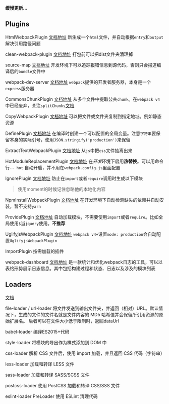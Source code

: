 
**缓慢更新...**

## Plugins

HtmlWebpackPlugin   [文档地址](https://webpack.docschina.org/plugins/html-webpack-plugin)
新生成一个`html`文件，并自动根据`entry`和`output`解决引用路径问题

clean-webpack-plugin   [文档地址](https://www.npmjs.com/package/clean-webpack-plugin)
打包前可以把dist文件夹清理掉

source-map     [文档地址](https://webpack.docschina.org/configuration/devtool)
开发环境下可以追踪报错信息到源代码，否则只会报道编译后的`bundle`文件中

webpack-dev-server         [文档地址](https://webpack.docschina.org/guides/development/#%E4%BD%BF%E7%94%A8-webpack-dev-server)
`webpack`提供的开发者服务器，本身是一个`express`服务器

CommonsChunkPlugin          [文档地址](https://webpack.docschina.org/plugins/commons-chunk-plugin)
从多个文件中提取公共`chunk`。在`webpack v4`中已经废弃，关注`splitChunks`[文档](https://webpack.docschina.org/plugins/split-chunks-plugin/)

CopyWebpackPlugin           [文档地址](https://webpack.docschina.org/plugins/copy-webpack-plugin)
可以把文件或文件夹复制到指定地址。例如静态资源

DefinePlugin               [文档地址](https://webpack.docschina.org/plugins/define-plugin)
在编译时创建一个可以配置的全局变量。注意`字符串`要保留本身的实际引号，使用`JSON.stringify('production')`来保留

ExtractTextWebpackPlugin    [文档地址](https://webpack.docschina.org/plugins/extract-text-webpack-plugin)
从`js`中把`css`文件抽离出来

HotModuleReplacementPlugin      [文档地址](https://webpack.docschina.org/plugins/hot-module-replacement-plugin)
在*开发*环境下启用**热替换**。可以用命令行`-- hot` 自动开启，并不用在`webpack.config.js`里面配置

IgnorePlugin                   [文档地址](https://webpack.docschina.org/plugins/ignore-plugin)
防止在`import`或者`require`调用时生成以下模块
> 使用moment的时候记住忽略他的本地化内容

NpmInstallWebpackPlugin       [文档地址](https://webpack.docschina.org/plugins/npm-install-webpack-plugin)
在开发环境下自动检测缺失的依赖并自动安装，暂不支持`yarn`

ProvidePlugin                  [文档地址](https://webpack.docschina.org/plugins/provide-plugin)
自动加载模块，不需要使用`import`或者`require`。比如全局使用`$`当`jquery`使用。**不推荐**

UglifyjsWebpackPlugin           [文档地址](https://webpack.docschina.org/plugins/uglifyjs-webpack-plugin)
`webpack v4+`设置`mode: production`会自动配置`UglifyjsWebpackPlugin`

ImportPlugin
按需加载的插件


webpack-dashboard     [文档地址](https://www.npmjs.com/package/webpack-dashboard)
是一款统计和优化webpack日志的工具，可以以表格形势展示日志信息。其中包括构建过程和状态、日志以及涉及的模块列表

## Loaders

[文档](https://webpack.docschina.org/loaders/)

file-loader / url-loader
将文件发送到输出文件夹，并返回（相对）URL。默认情况下，生成的文件的文件名就是文件内容的 MD5 哈希值并会保留所引用资源的原始扩展名。 后者可以在文件大小低于限制时，返回dataUrl

babel-loader 
编译ES2015+代码

style-loader 
将模块的导出作为样式添加到 DOM 中

css-loader 
解析 CSS 文件后，使用 import 加载，并且返回 CSS 代码（字符串）

less-loader 
加载和转译 LESS 文件

sass-loader 
加载和转译 SASS/SCSS 文件

postcss-loader 
使用 PostCSS 加载和转译 CSS/SSS 文件

eslint-loader PreLoader
使用 ESLint 清理代码